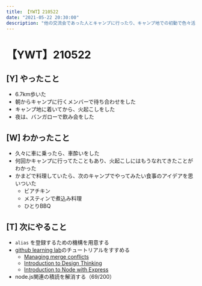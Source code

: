 ```yaml
---
title: 【YWT】210522
date: "2021-05-22 20:30:00"
description: "他の交流会であった人とキャンプに行ったり、キャンプ地での初動で色々活躍したりした"
---
```


# 【YWT】210522

## [Y] やったこと

- 6.7km歩いた
- 朝からキャンプに行くメンバーで待ち合わせをした
- キャンプ地に着いてから、火起こしをした
- 夜は、バンガローで飲み会をした

## [W] わかったこと

- 久々に車に乗ったら、車酔いをした
- 何回かキャンプに行ってたこともあり、火起こしにはもうなれてきたことがわかった
- かまどで料理していたら、次のキャンプでやってみたい食事のアイデアを思いついた
  - ビアチキン
  - メスティンで煮込み料理
  - ひとりBBQ

## [T] 次にやること

- `alias` を登録するための機構を用意する
- [github learning lab](https://lab.github.com/githubtraining)のチュートリアルをすすめる
  - [Managing merge conflicts](https://lab.github.com/githubtraining/managing-merge-conflicts)
  - [Introduction to Design Thinking](https://lab.github.com/githubtraining/introduction-to-design-thinking)
  - [Introduction to Node with Express](https://lab.github.com/everydeveloper/introduction-to-node-with-express)
- node.js関連の積読を解消する（69/200）
